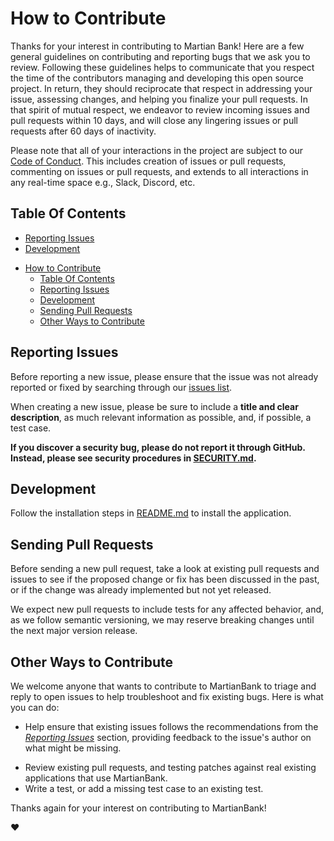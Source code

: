 # How to Contribute

Thanks for your interest in contributing to Martian Bank! Here are a few general guidelines on contributing and
reporting bugs that we ask you to review. Following these guidelines helps to communicate that you respect the time of
the contributors managing and developing this open source project. In return, they should reciprocate that respect in
addressing your issue, assessing changes, and helping you finalize your pull requests. In that spirit of mutual respect,
we endeavor to review incoming issues and pull requests within 10 days, and will close any lingering issues or pull
requests after 60 days of inactivity.

Please note that all of your interactions in the project are subject to our [Code of Conduct](/CODE_OF_CONDUCT.md). This
includes creation of issues or pull requests, commenting on issues or pull requests, and extends to all interactions in
any real-time space e.g., Slack, Discord, etc.

## Table Of Contents

- [Reporting Issues](#reporting-issues)
- [Development](#development)
<!-- - [Development](#development)
  - [Generating API code](#generating-api-code)
  - [Building MartianBank Binaries](#building-MartianBank-binaries)
  - [Building MartianBank Containers](#building-MartianBank-containers)
  - [Linting](#linting)
  - [Unit Tests](#unit-tests)
  - [Testing End to End](#testing-end-to-end) -->
- [How to Contribute](#how-to-contribute)
  - [Table Of Contents](#table-of-contents)
  - [Reporting Issues](#reporting-issues)
  - [Development](#development)
  - [Sending Pull Requests](#sending-pull-requests)
  - [Other Ways to Contribute](#other-ways-to-contribute)

## Reporting Issues

Before reporting a new issue, please ensure that the issue was not already reported or fixed by searching through our
[issues list](https://github.com/warisgill/bankapp/issues).

When creating a new issue, please be sure to include a **title and clear description**, as much relevant information as
possible, and, if possible, a test case.

**If you discover a security bug, please do not report it through GitHub. Instead, please see security procedures in
[SECURITY.md](/SECURITY.md).**

## Development

Follow the installation steps in [README.md](/readme.md) to install the application.

## Sending Pull Requests

Before sending a new pull request, take a look at existing pull requests and issues to see if the proposed change or fix
has been discussed in the past, or if the change was already implemented but not yet released.

We expect new pull requests to include tests for any affected behavior, and, as we follow semantic versioning, we may
reserve breaking changes until the next major version release.

## Other Ways to Contribute

We welcome anyone that wants to contribute to MartianBank to triage and reply to open issues to help troubleshoot
and fix existing bugs. Here is what you can do:

- Help ensure that existing issues follows the recommendations from the _[Reporting Issues](#reporting-issues)_ section,
  providing feedback to the issue's author on what might be missing.
<!-- - Review and update the existing content of our [Wiki]() with up-to-date
  instructions and code samples. -->
- Review existing pull requests, and testing patches against real existing applications that use MartianBank.
- Write a test, or add a missing test case to an existing test.

Thanks again for your interest on contributing to MartianBank!

:heart: